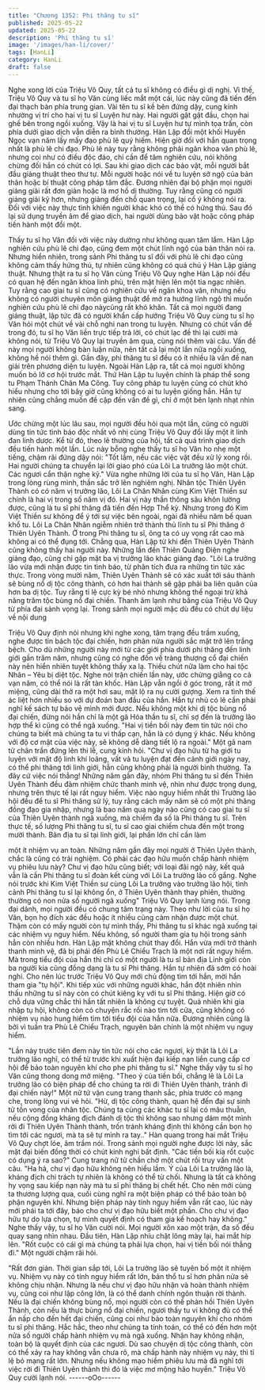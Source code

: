 ```yaml
---
title: "Chương 1352: Phi thăng tu sĩ"
published: 2025-05-22
updated: 2025-05-22
description: 'Phi thăng tu sĩ'
image: '/images/han-li/cover/'
tags: [HanLi]
category: HanLi
draft: false
---
```


Nghe xong lời của Triệu Vô Quy, tất cả tu sĩ không có điều gì dị
nghị.
Vì thế, Triệu Vô Quy và tu sĩ họ Văn cùng liếc mắt một cái, lúc này
cũng đã tiến đến đại thạch bàn phía trung gian.
Vài tên tu sĩ kề bên đứng dậy, cung kính nhường vị trí cho hai vị
tu sĩ Luyện hư này.
Hai người gật gật đầu, chọn hai ghế bên trong ngồi xuống.
Vậy là hai vị tu sĩ Luyện hư tự mình tọa trấn, còn phía dưới giao
dịch vẫn diễn ra bình thường.
Hàn Lập đổi một khối Huyền Ngọc vạn năm lấy mấy đạo phù lê
quý hiếm.
Hiện giờ đối với hắn quan trọng nhất là phù lê chi đạo. Phù lê này
tuy rằng không phải ngân khoa văn phù lê, nhưng coi như có điều
độc đáo, chỉ cần để tâm nghiên cứu, nói không chừng đối hắn có
chút có lợi.
Sau khi giao dịch các bảo vật, mỗi người bắt đầu giảng thuật theo
thư tự. Mỗi người hoặc nói về tu luyện sở ngộ của bản thân hoặc
bí thuật công pháp tâm đắc.
Đương nhiên đại bộ phận mọi người giảng giải rất đơn giản hoặc
là mơ hồ dị thường. Tuy rằng cũng có người giảng giải kỹ hơn,
nhưng giảng đến chỗ quan trọng, lại cố ý không nói ra. Đối với
việc này thực tình khiến người khác khó có thể có hứng thú. Sau
đó lại sử dụng truyền âm để giao dịch, hai người dùng bảo vật
hoặc công pháp tiến hành một đổi một.

Thấy tu sĩ họ Văn đối với việc này dường như không quan tâm
lắm.
Hàn Lập nghiên cứu phù lê chi đạo, cũng đem một chút lĩnh ngộ
của bản thân nói ra.
Nhưng hiển nhiên, trong sảnh Phi thăng tu sĩ đối với phù lê chi
đạo cũng không cảm thấy hứng thú, tự nhiên cũng không có quá
chú ý Hàn Lập giảng thuật.
Nhưng thật ra tu sĩ họ Văn cùng Triệu Vô Quy nghe Hàn Lập nói
đều có quan hệ đến ngân khoa linh phù, trên mặt hiện lên một tia
ngạc nhiên.
Tuy rằng cao giai tu sĩ cũng có nghiên cứu về ngân khoa văn,
nhưng nếu không có người chuyên môn giảng thuật để mở ra
hướng lĩnh ngộ thì muốn nghiên cứu phù lê chi đạo nàycũng rất
khó khăn.
Tất cả mọi người đang giảng thuật, lập tức đã có người khẩn cấp
hướng Triệu Vô Quy cùng tu sĩ họ Văn hỏi một chút về vài chỗ
nghi nan trong tu luyện.
Nhưng có chút vấn đề trong đó, tu sĩ họ Văn liền trực tiếp trả lời,
có chút lạc đề thì lại cười mà không nói, từ Triệu Vô Quy lại
truyền âm qua, cùng nói thêm vài câu.
Vấn đề này mọi người không bàn luận nữa, nên tất cả lại một lần
nữa ngồi xuống, không hề nói thêm gì.
Gần đây, phi thăng tu sĩ đều có ít nhiều là vấn đề nan giải trên
phương diện tu luyện. Ngoài Hàn Lập ra, tất cả mọi người không
muốn bỏ lỡ cơ hội trước mắt.
Thứ Hàn Lập tu luyện chính là pháp thể song tu Phạm Thánh
Chân Ma Công. Tuy công pháp tu luyện cũng có chút khó hiểu
nhưng cho tới bây giờ cũng không có ai tu luyện giống hắn. Hắn
tự nhiên cũng chẳng muốn đề cập đến vấn đề gì, chỉ ở một bên
lạnh nhạt nhìn sang.

Ước chừng một lúc lâu sau, mọi người đều hỏi qua một lần, cũng
có người dùng tin tức tình báo độc nhất vô nhị cùng Triệu Vô Quy
đổi lấy một ít linh đan linh dược.
Kể từ đó, theo lẽ thường của hội, tất cả quá trình giao dịch đều
tiến hành một lần.
Lúc này bỗng nghe thấy tu sĩ họ Văn ho nhẹ một tiếng, chậm rãi
đứng dậy nói: "Tốt lắm, nếu các việc vặt đều xử lý xong rồi. Hai
người chúng ta chuyển lại lời giao phó của Lôi La trưởng lão một
chút. Các ngươi cẩn thận nghe kỹ."
Vừa nghe những lời của tu sĩ họ Văn, Hàn Lập trong lòng rùng
mình, thần sắc trở lên nghiêm nghị.
Nhân tộc Thiên Uyên Thành có có năm vị trưởng lão, Lôi La Chân
Nhân cùng Kim Việt Thiền sư chính là hai vị trong số năm vị đó.
Hai vị này thần thông sâu khôn lường được, cũng là tu sĩ phi
thăng đã tiến đến Hợp Thể kỳ. Nhưng trong đó Kim Việt Thiền sư
không để ý tới sự việc bên ngoài, ngài đã nhiều năm bế quan khổ
tu. Lôi La Chân Nhân ngiễm nhiên trở thành thủ lĩnh tu sĩ Phi
thăng ở Thiên Uyên Thành. Ở trong Phi thăng tu sĩ, ông ta có uy
vọng rất cao mà không ai có thể đụng tới.
Chẳng qua, Hàn Lập từ khi đến Thiên Uyên Thành cũng không
thấy hai người này. Những lần đến Thiên Quảng Điện nghe giảng
đạo, cũng chỉ gặp mặt ba vị trưởng lão khác giảng đạo.
"Lôi La trưởng lão vừa mới nhận được tin tình báo, từ phân tích
đưa ra những tin tức xác thực. Trong vòng mười năm, Thiên Uyên
Thành sẽ có xác xuất tới sáu thành sẽ bùng nổ dị tộc công thành,
có hơn hai thành sẽ gặp phải ba liên quân của hơn ba dị tộc. Tuy
rằng tỉ lệ cực kỳ bé nhỏ nhưng không thể ngoại trừ khả năng trăm
tộc bùng nổ đại chiến.
Thanh âm lạnh như băng của Triệu Vô Quy từ phía đại sảnh vọng
lại.
Trong sảnh mọi người mặc dù đều có chút dự liệu về nội dung

Triệu Vô Quy định nói nhưng khi nghe xong, tâm trạng đều trầm
xuống, nghe được tin bách tộc đại chiến, hơn phân nửa người sắc
mặt trở lên trắng bệch.
Cho dù những người này mới từ các giới phía dưới phi thăng đến
linh giới gần trăm năm, nhưng cũng có nghe đồn về tràng thượng
cổ đại chiến này nên hiển nhiên tuyệt không thấy xa lạ.
Thiếu chút nữa làm cho hai tộc Nhân – Yêu bị diệt tộc.
Nghe nói trận chiến lần này, ước chừng giằng co cả vạn năm, có
thể nói là rất tàn khốc.
Hàn Lập vẫn ngồi ở góc trong, rất ít mở miệng, cũng dài thở ra
một hơi sau, mặt lộ ra nụ cười gượng.
Xem ra tình thế ác liệt hơn nhiều so với dự đoán ban đầu của hắn.
Hắn tự nhủ có lẽ cần phải nghĩ kế sách tự bảo vệ mình mới được.
Nếu không một khi dị tộc bùng nổ đại chiến, đừng nói hắn chỉ là
một gã Hóa thần tu sĩ, chỉ sợ đến là trưởng lão hợp thể kì cũng có
thể ngã xuống.
"Hai vị tiền bối này đem tin tức nói cho chúng ta biết mà chúng ta
tu vi thấp cạn, hẳn là có dụng ý khác. Nếu không với độ cơ mật
của việc này, sẽ không dễ dàng tiết lộ ra ngoài." Một gã nam tử
chân trần đứng lên thi lễ, cung kính hỏi.
"Chư vị đạo hữu từ hạ giới tu luyện với mật độ linh khí loãng, vất
vả tu luyện đạt đến cảnh giới ngày nay, có thể phi thăng tới linh
giới, hẳn cũng không phải là người bình thường. Ta đây cứ việc
nói thẳng! Những năm gần đây, nhóm Phi thăng tu sĩ đến Thiên
Uyên Thành đều đảm nhiệm chức thanh minh vệ, nhìn như được
trọng dụng, nhưng trên thực tế lại rất nguy hiểm. Việc nào nguy
hiểm nhất thì Trưởng lão hội đều để tu sĩ Phi thăng sử lý, tuy rằng
cách mấy năm sẽ có một phi thăng đồng đạo gia nhập, nhưng là
bao năm qua ngày nào cũng có cao giai tu sĩ của Thiên Uyên
thành ngã xuống, mà chiếm đa số là Phi thăng tu sĩ. Trên thực tế,
số lượng Phi thăng tu sĩ, tu sĩ cao giai chiếm chưa đến một trong
mười thành. Bản địa tu sĩ tại linh giới, lại phần lớn chỉ cần làm

một ít nhiệm vụ an toàn. Những năm gần đây mọi người ở Thiên
Uyên thành, chắc là cũng có trải nghiệm. Có phải các đạo hữu
muốn chấp hành nhiệm vụ phiêu lưu này? Chư vị đạo hữu cũng
biết; với loại đãi ngộ này, kết quả vẫn là cần Phi thăng tu sĩ đoàn
kết cùng với Lôi La trưởng lão cố gắng. Nghe nói trước khi Kim
Việt Thiền sư cùng Lôi La trưởng vào trưởng lão hội, tình cảnh
Phi thăng tu sĩ lại không ổn, ở Thiên Uyên thành thay phiên,
thường thường có non nửa số người ngã xuống" Triệu Vô Quy
lạnh lùng nói.
Trong đại dảnh, mọi người đều có chung tâm trạng này.
Theo như lời của tu sĩ họ Văn, bọn họ đích xác đều hoặc ít nhiều
cũng cảm nhận được một chút. Thậm còn có mấy người còn tự
mình thấy, Phi thăng tu sĩ khác ngã xuống tại các nhiệm vụ nguy
hiểm.
Nếu không, số người tham gia tụ hội trong sảnh hẳn còn nhiều
hơn.
Hàn Lập mặt không chút thay đổi.
Hắn vừa mới trở thành thanh minh vệ, đã bị phái đến Phù Lê
Chiểu Trạch là một nơi rất nguy hiểm. Mà trong tiểu đội của hắn
thì chỉ có một người là tu sĩ bản địa Linh giới còn ba người kia
cũng đồng dạng là tu sĩ Phi thăng. Hắn tự nhiên đã sớm có hoài
nghi.
Cho nên lúc trước Triệu Vô Quy mới chủ động tìm tới hắn, mời
hắn tham gia "tụ hội".
Khi tiếp xúc với những người khác, hắn đột nhiên nhìn thấu những
tu sĩ này còn có chút kiêng kỵ với tu sĩ Phi thăng. Hiện giờ có chỗ
dựa vững chắc thì hắn tất nhiên là không cự tuyệt.
Quả nhiên khi gia nhập tụ hội, không còn có chuyện rắc rối nào
tìm tới cửa, cũng không có nhiệm vụ nào hung hiểm tìm tới tiểu
đội của hắn nữa. Đương nhiên cũng là bởi vì tuần tra Phù Lê
Chiểu Trạch, nguyên bản chính là một nhiệm vụ nguy hiểm.

"Lần này trước tiên đem này tin tức nói cho các ngươi, kỳ thật là
Lôi La trưởng lão nghĩ, có thể từ trước khi xuất hiện đại kiếp nạn
liền cung cấp cơ hội để bảo toàn nguyên khí cho phe phi thăng tu
sĩ." Nghe thấy vậy tu sĩ họ Văn cũng thong dong mở miệng.
"Theo ý của tiền bối, chẳng lẽ là Lôi La trưởng lão có biện pháp
để cho chúng ta rời đi Thiên Uyên thành, tránh đi đại chiến này!"
Một nữ tử vận cung trang thanh sắc, phía trước có mạng che,
trong lòng vui vẻ hỏi.
"Hừ, dị tộc công thành, quan hệ đến đại sự sinh tử tồn vong của
nhân tộc. Chúng ta cùng các khác tu sĩ lại có mâu thuẫn, nếu
cộng đồng kháng địch đánh dị tộc thì không sao nhưng dám một
mình rời đi Thiên Uyên Thành thành, trốn tránh kháng định thì
không cần bọn họ tìm tới các ngươi, mà ta sẽ tự mình ra tay.."
Hàn quang trong hai mắt Triệu Vô Quy chợt lóe, âm trầm nói.
Trong sảnh mọi người nghe được lời này, sắc mặt đại biến đồng
thời có chút kinh nghi bất định.
"Các tiền bối kia rốt cuộc có dụng ý ra sao?" Cung trang nữ tử
chần chờ một chút rồi truy vấn một câu.
"Ha hả, chư vị đạo hữu không nên hiểu lầm. Ý của Lôi La trưởng
lão là, kháng địch chi trách tự nhiên là không có thể từ chối.
Nhưng là tất cả không hy vọng sau kiếp nạn này mà tu sĩ phi
thăng bị chết hết. Cho nên mới cùng ta thương lượng qua, cuối
cùng nghĩ ra một biện pháp có thể bảo toàn bộ phận nguyên khí.
Nhưng biện pháp này tính nguy hiểm vẫn rất cao, lúc này mới
phái ta tới đây, báo cho chư vị đạo hữu biết một phần. Cho chư vị
đạo hữu tự do lựa chọn, tự mình quyết định có tham gia kế hoạch
hay không." Nghe thấy vậy, tu sĩ họ Văn cười nói.
Mọi người xôn xao một trận, đa số đều quay sang nhìn nhau.
Đầu tiên, Hàn Lập nhíu chặt lông mày lại, hai mắt híp lên.
"Rốt cuộc có cái gì mà chúng ta phải lựa chọn, hai vị tiền bối nói
thẳng đi." Một người chậm rãi hỏi.

"Rất đơn giản. Thời gian sắp tới, Lôi La trưởng lão sẽ tuyên bố
một ít nhiệm vụ. Nhiệm vụ này có tính nguy hiểm rất lớn, bản thổ
tu sĩ hơn phân nửa sẽ không chịu nhận. Nhưng là nếu chư vị đạo
hữu nhận và hoàn thành nhiệm vụ, cũng coi như lập công lớn, là
có thể danh chính ngôn thuận rời thành. Nếu là đại chiến không
bùng nổ, mọi người còn có thể phản hồi Thiên Uyên Thành, còn
nếu là thực bùng nổ đại chiến, ngươi thấy tu vi không đủ có thể
ẩn nấp cho đến hết đại chiến, cũng coi như bảo toàn nguyên khí
cho nhóm tu sĩ phi thăng. Hắc hắc, theo như chúng ta tính toán,
có thể có đến hơn một nửa số người chấp hành nhiệm vụ mà ngã
xuống. Nhận hay không nhận, toàn bộ là quyết định của các
ngươi. Dù sao chuyện dị tộc công thành, còn có thể xảy ra hay
không vẫn chưa rõ, mà chấp hành này nhiệm vụ này, thì tỉ lệ bỏ
mạng rất lớn. Nhưng nếu không mạo hiểm phiêu lưu mà đã nghĩ
tới việc rời đi Thiên Uyên thành thì đó là việc mơ mộng hão
huyền." Triệu Vô Quy cười lạnh nói.
------oOo------
